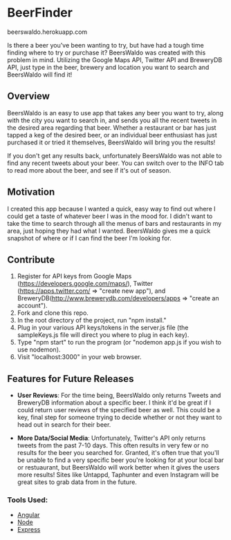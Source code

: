 # BeerFinder

beerswaldo.herokuapp.com

Is there a beer you've been wanting to try, but have had a tough time finding where to try or purchase it?  BeersWaldo was created with this problem in mind.  Utilizing the Google Maps API, Twitter API and BreweryDB API, just type in the beer, brewery and location you want to search and BeersWaldo will find it!

## Overview

BeersWaldo is an easy to use app that takes any beer you want to try, along with the city you want to search in, and sends you all the recent tweets in the desired area regarding that beer.  Whether a restaurant or bar has just tapped a keg of the desired beer, or an individual beer enthusiast has just purchased it or tried it themselves, BeersWaldo will bring you the results!

If you don't get any results back, unfortunately BeersWaldo was not able to find any recent tweets about your beer.  You can switch over to the INFO tab to read more about the beer, and see if it's out of season.

## Motivation

I created this app because I wanted a quick, easy way to find out where I could get a taste of whatever beer I was in the mood for.  I didn't want to take the time to search through all the menus of bars and restaurants in my area, just hoping they had what I wanted.  BeersWaldo gives me a quick snapshot of where or if I can find the beer I'm looking for.

## Contribute

1. Register for API keys from Google Maps (https://developers.google.com/maps/), Twitter (https://apps.twitter.com/ => "create new app"), and BreweryDB(http://www.brewerydb.com/developers/apps => "create an account").
2. Fork and clone this repo.
3. In the root directory of the project, run "npm install."
4. Plug in your various API keys/tokens in the server.js file (the sampleKeys.js file will direct you where to plug in each key).
5. Type "npm start" to run the program (or "nodemon app.js if you wish to use nodemon).
6. Visit "localhost:3000" in your web browser.

## Features for Future Releases

* **User Reviews**: For the time being, BeersWaldo only returns Tweets and BreweryDB information about a specific beer.  I think it'd be great if I could return user reviews of the specified beer as well.  This could be a key, final step for someone trying to decide whether or not they want to head out in search for their beer.

* **More Data/Social Media**: Unfortunately, Twitter's API only returns tweets from the past 7-10 days.  This often results in very few or no results for the beer you searched for.  Granted, it's often true that you'll be unable to find a very specific beer you're looking for at your local bar or restuaurant, but BeersWaldo will work better when it gives the users more results!  Sites like Untappd, Taphunter and even Instagram will be great sites to grab data from in the future.

### Tools Used:
* [Angular](https://angularjs.org/)
* [Node](https://nodejs.org/en/)
* [Express](http://expressjs.com/)
